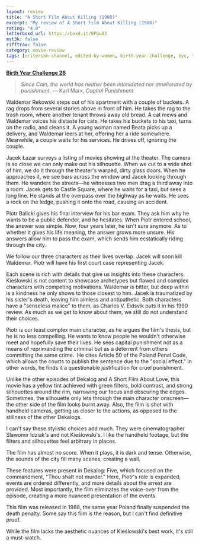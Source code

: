 ```yaml
---
layout: review
title: "A Short Film About Killing (1988)"
excerpt: "My review of A Short Film About Killing (1988)"
rating: "4.0"
letterboxd_url: https://boxd.it/8PGuO3
mst3k: false
rifftrax: false
category: movie-review
tags: [criterion-channel, edited-by-women, birth-year-challenge, byc, łódź, solidarity]
---
```


<b><a href="https://boxd.it/sWI7Y" target="_blank" rel="noopener">Birth Year Challenge 26</a></b>

<blockquote><i>Since Cain, the world has neither been intimidated nor ameliorated by punishment.</i> — Karl Marx, <i>Capital Punishment</i></blockquote>

Waldemar Rekowski steps out of his apartment with a couple of buckets. A rag drops from several stories above in front of him. He takes the rag to the trash room, where another tenant throws away old bread. A cat mews and Waldemar voices his distaste for cats. He takes his buckets to his taxi, turns on the radio, and cleans it. A young woman named Beata picks up a delivery, and Waldemar leers at her, offering her a ride somewhere. Meanwhile, a couple waits for his services. He drives off, ignoring the couple.

Jacek Łazar surveys a listing of movies showing at the theater. The camera is so close we can only make out his silhouette. When we cut to a wide shot of him, we do it through the theater's warped, dirty glass doors. When he approaches it, we see bars across the window and Jacek looking through them. He wanders the streets—he witnesses two men drag a third away into a room. Jacek gets to Castle Square, where he waits for a taxi, but sees a long line. He stands at the overpass over the highway as he waits. He sees a rock on the ledge, pushing it onto the road, causing an accident.

Piotr Balicki gives his final interview for his bar exam. They ask him why he wants to be a public defender, and he hesitates. When Piotr entered school, the answer was simple. Now, four years later, he isn't sure anymore. As to whether it gives his life meaning, the answer grows more unsure. His answers allow him to pass the exam, which sends him ecstatically riding through the city.

We follow our three characters as their lives overlap. Jacek will soon kill Waldemar. Piotr will have his first court case representing Jacek.

Each scene is rich with details that give us insights into these characters. Kieślowski is not content to showcase archetypes but flawed and complex characters with competing motivations. Waldemar is bitter, but deep within is a kindness he only shows to those closest to him. Jacek is traumatized by his sister's death, leaving him aimless and antipathetic. Both characters have a "senseless malice" to them, as Charles V. Eidsvik puts it in his 1990 review. As much as we get to know about them, we still do not understand their choices.

Piotr is our least complex main character, as he argues the film's thesis, but he is no less compelling. He wants to know people he wouldn't otherwise meet and hopefully save their lives. He sees capital punishment not as a means of reprimanding the criminal but as a deterrent from others committing the same crime.  He cites Article 50 of the Poland Penal Code, which allows the courts to publish the sentence due to the "social effect." In other words, he finds it a questionable justification for cruel punishment.

Unlike the other episodes of Dekalog and A Short Film About Love, this movie has a yellow tint achieved with green filters, bold contrast, and strong silhouettes around the rim, narrowing our focus and obscuring the edges. Sometimes, the silhouette only lets through the main character onscreen—the other side of the film looks burnt away. Also, the film is shot with handheld cameras, getting us closer to the actions, as opposed to the stillness of the other Dekalogs.

I can't say these stylistic choices add much. They were cinematographer Slawomir Idziak's and not Kieślowski's. I like the handheld footage, but the filters and silhouettes feel arbitrary in places.

The film has almost no score. When it plays, it is dark and tense. Otherwise, the sounds of the city fill many scenes, creating a wall.

These features were present in Dekalog: Five, which focused on the commandment, "Thou shalt not murder." Here, Piotr's role is expanded, events are ordered differently, and more details about the arrest are provided. Most importantly, the film eliminates the voice-over from the episode, creating a more nuanced presentation of the events.

This film was released in 1988, the same year Poland finally suspended the death penalty. Some say this film is the reason, but I can't find definitive proof.

While the film lacks the aesthetic nuances of Kieślowski's best work, it's still a must-watch.
